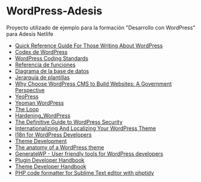 WordPress-Adesis
================

Proyecto utilizado de ejemplo para la formación "Desarrollo con WordPress" para Adesis Netlife

+ [Quick Reference Guide For Those Writing About WordPress](http://wptavern.com/quick-reference-guide-for-those-writing-about-wordpress)
+ [Codex de WordPress](http://codex.wordpress.org)
+ [WordPress Coding Standards](http://codex.wordpress.org/WordPress_Coding_Standards)
+ [Referencia de funciones](http://codex.wordpress.org/Function_Reference)
+ [Diagrama de la base de datos](http://codex.wordpress.org/Database_Description)
+ [Jerarquía de plantillas](http://codex.wordpress.org/Template_Hierarchy)
+ [Why Choose WordPress CMS to Build Websites: A Government Perspective](http://vip.wordpress.com/2014/06/25/wordpress-cms-government-perspective/)
+ [YeoPress](https://github.com/wesleytodd/YeoPress)
+ [Yeoman WordPress](https://github.com/romainberger/yeoman-wordpress)
+ [The Loop](http://codex.wordpress.org/The_Loop)
+ [Hardening_WordPress](http://codex.wordpress.org/Hardening_WordPress)
+ [The Definitive Guide to WordPress Security](http://moz.com/blog/the-definitive-guide-to-wordpress-security)
+ [Internationalizing And Localizing Your WordPress Theme](http://www.smashingmagazine.com/2011/12/29/internationalizing-localizing-wordpress-theme/)
+ [I18n for WordPress Developers](http://codex.wordpress.org/I18n_for_WordPress_Developers)
+ [Theme Development](http://codex.wordpress.org/Theme_Development)
+ [The anatomy of a WordPress theme](https://yoast.com/wordpress-theme-anatomy/)
+ [GenerateWP - User friendly tools for WordPress developers](http://generatewp.com/)
+ [Plugin Developer Handbook](https://make.wordpress.org/docs/plugin-developer-handbook/)
+ [Theme Developer Handbook](http://make.wordpress.org/docs/theme-developer-handbook/)
+ [PHP code formatter for Sublime Text editor with phptidy](https://github.com/welovewordpress/SublimePhpTidy)
